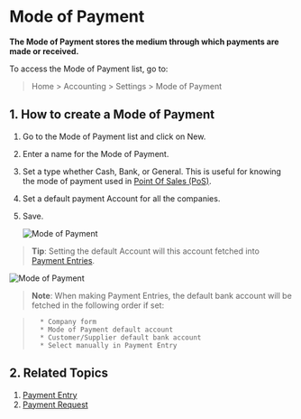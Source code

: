 <!-- add-breadcrumbs -->
# Mode of Payment

**The Mode of Payment stores the medium through which payments are made or received.**

To access the Mode of Payment list, go to:
> Home > Accounting > Settings > Mode of Payment

## 1. How to create a Mode of Payment
1. Go to the Mode of Payment list and click on New.
1. Enter a name for the Mode of Payment.
1. Set a type whether Cash, Bank, or General. This is useful for knowing the mode of payment used in [Point Of Sales (PoS)](/docs/user/manual/en/accounts/point-of-sales).
1. Set a default payment Account for all the companies.
1. Save.

    ![Mode of Payment]({{docs_base_url}}/assets/img/accounts/mode-of-payment.png)

> **Tip**: Setting the default Account will this account fetched into [Payment Entries](/docs/user/manual/en/accounts/payment-entry).

![Mode of Payment](/docs/assets/img/accounts/mode-of-payment-pe.gif)

> **Note**: When making Payment Entries, the default bank account will be fetched in the following order if set:

>       * Company form
>       * Mode of Payment default account
>       * Customer/Supplier default bank account
>       * Select manually in Payment Entry

## 2. Related Topics
1. [Payment Entry](/docs/user/manual/en/accounts/payment-entry)
1. [Payment Request](/docs/user/manual/en/accounts/payment-request)
